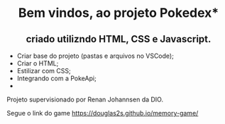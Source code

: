 <h1 align="center" >Bem vindos, ao projeto Pokedex*</h1>

<h2 align="center" >criado utilizndo HTML, CSS e Javascript. </h2>

- Criar base do projeto (pastas e arquivos no VSCode);
- Criar o HTML;
- Estilizar com CSS;
- Integrando com a PokeApi;
- 

  Projeto supervisionado por Renan Johannsen da DIO.

Segue o link do game
https://douglas2s.github.io/memory-game/
